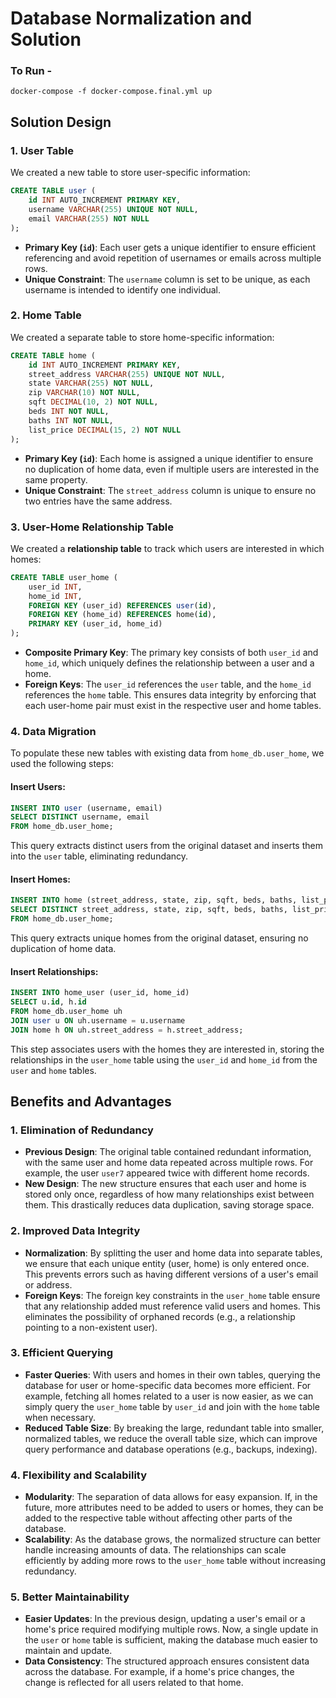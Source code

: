 # Database Normalization and Solution

### To Run -

```
docker-compose -f docker-compose.final.yml up
```

## Solution Design

### 1. **User Table**

We created a new table to store user-specific information:

```sql
CREATE TABLE user (
    id INT AUTO_INCREMENT PRIMARY KEY,
    username VARCHAR(255) UNIQUE NOT NULL,
    email VARCHAR(255) NOT NULL
);
```

- **Primary Key (`id`)**: Each user gets a unique identifier to ensure efficient referencing and avoid repetition of usernames or emails across multiple rows.
- **Unique Constraint**: The `username` column is set to be unique, as each username is intended to identify one individual.

### 2. **Home Table**

We created a separate table to store home-specific information:

```sql
CREATE TABLE home (
    id INT AUTO_INCREMENT PRIMARY KEY,
    street_address VARCHAR(255) UNIQUE NOT NULL,
    state VARCHAR(255) NOT NULL,
    zip VARCHAR(10) NOT NULL,
    sqft DECIMAL(10, 2) NOT NULL,
    beds INT NOT NULL,
    baths INT NOT NULL,
    list_price DECIMAL(15, 2) NOT NULL
);
```

- **Primary Key (`id`)**: Each home is assigned a unique identifier to ensure no duplication of home data, even if multiple users are interested in the same property.
- **Unique Constraint**: The `street_address` column is unique to ensure no two entries have the same address.

### 3. **User-Home Relationship Table**

We created a **relationship table** to track which users are interested in which homes:

```sql
CREATE TABLE user_home (
    user_id INT,
    home_id INT,
    FOREIGN KEY (user_id) REFERENCES user(id),
    FOREIGN KEY (home_id) REFERENCES home(id),
    PRIMARY KEY (user_id, home_id)
);
```

- **Composite Primary Key**: The primary key consists of both `user_id` and `home_id`, which uniquely defines the relationship between a user and a home.
- **Foreign Keys**: The `user_id` references the `user` table, and the `home_id` references the `home` table. This ensures data integrity by enforcing that each user-home pair must exist in the respective user and home tables.

### 4. **Data Migration**

To populate these new tables with existing data from `home_db.user_home`, we used the following steps:

#### Insert Users:

```sql
INSERT INTO user (username, email)
SELECT DISTINCT username, email
FROM home_db.user_home;
```

This query extracts distinct users from the original dataset and inserts them into the `user` table, eliminating redundancy.

#### Insert Homes:

```sql
INSERT INTO home (street_address, state, zip, sqft, beds, baths, list_price)
SELECT DISTINCT street_address, state, zip, sqft, beds, baths, list_price
FROM home_db.user_home;
```

This query extracts unique homes from the original dataset, ensuring no duplication of home data.

#### Insert Relationships:

```sql
INSERT INTO home_user (user_id, home_id)
SELECT u.id, h.id
FROM home_db.user_home uh
JOIN user u ON uh.username = u.username
JOIN home h ON uh.street_address = h.street_address;
```

This step associates users with the homes they are interested in, storing the relationships in the `user_home` table using the `user_id` and `home_id` from the `user` and `home` tables.

## Benefits and Advantages

### 1. **Elimination of Redundancy**

- **Previous Design**: The original table contained redundant information, with the same user and home data repeated across multiple rows. For example, the user `user7` appeared twice with different home records.
- **New Design**: The new structure ensures that each user and home is stored only once, regardless of how many relationships exist between them. This drastically reduces data duplication, saving storage space.

### 2. **Improved Data Integrity**

- **Normalization**: By splitting the user and home data into separate tables, we ensure that each unique entity (user, home) is only entered once. This prevents errors such as having different versions of a user's email or address.
- **Foreign Keys**: The foreign key constraints in the `user_home` table ensure that any relationship added must reference valid users and homes. This eliminates the possibility of orphaned records (e.g., a relationship pointing to a non-existent user).

### 3. **Efficient Querying**

- **Faster Queries**: With users and homes in their own tables, querying the database for user or home-specific data becomes more efficient. For example, fetching all homes related to a user is now easier, as we can simply query the `user_home` table by `user_id` and join with the `home` table when necessary.
- **Reduced Table Size**: By breaking the large, redundant table into smaller, normalized tables, we reduce the overall table size, which can improve query performance and database operations (e.g., backups, indexing).

### 4. **Flexibility and Scalability**

- **Modularity**: The separation of data allows for easy expansion. If, in the future, more attributes need to be added to users or homes, they can be added to the respective table without affecting other parts of the database.
- **Scalability**: As the database grows, the normalized structure can better handle increasing amounts of data. The relationships can scale efficiently by adding more rows to the `user_home` table without increasing redundancy.

### 5. **Better Maintainability**

- **Easier Updates**: In the previous design, updating a user's email or a home's price required modifying multiple rows. Now, a single update in the `user` or `home` table is sufficient, making the database much easier to maintain and update.
- **Data Consistency**: The structured approach ensures consistent data across the database. For example, if a home's price changes, the change is reflected for all users related to that home.
